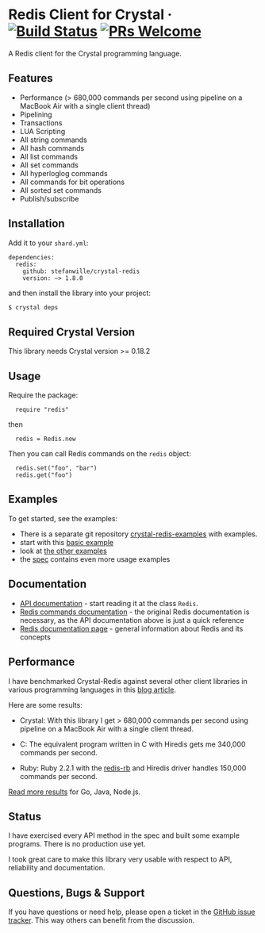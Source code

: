
Redis Client for Crystal &middot; [![Build Status](https://img.shields.io/travis/stefanwille/crystal-redis/master.svg?style=flat)](https://travis-ci.org/stefanwille/crystal-redis) [![PRs Welcome](https://img.shields.io/badge/PRs-welcome-brightgreen.svg)](CONTRIBUTING.md#pull-requests)
========================

A Redis client for the Crystal programming language.

## Features

* Performance (> 680,000 commands per second using pipeline on a MacBook Air with a single client thread)
* Pipelining
* Transactions
* LUA Scripting
* All string commands
* All hash commands
* All list commands
* All set commands
* All hyperloglog commands
* All commands for bit operations
* All sorted set commands
* Publish/subscribe


## Installation

Add it to your `shard.yml`:

```crystal
dependencies:
  redis:
    github: stefanwille/crystal-redis
    version: ~> 1.8.0
```

and then install the library into your project:

```bash
$ crystal deps
```


## Required Crystal Version

This library needs Crystal version >= 0.18.2


## Usage

Require the package:

```crystal
  require "redis"
```

then

```crystal
  redis = Redis.new
```

Then you can call Redis commands on the `redis` object:

```crystal
  redis.set("foo", "bar")
  redis.get("foo")
```

## Examples

To get started, see the examples:

* There is a separate git repository [crystal-redis-examples](https://github.com/stefanwille/crystal-redis-examples) with examples.
* start with this [basic example](https://github.com/stefanwille/crystal-redis-examples/blob/master/src/basic.cr)
* look at [the other examples](https://github.com/stefanwille/crystal-redis-examples/blob/master/src/)
* the [spec](https://github.com/stefanwille/crystal-redis/blob/master/spec/redis_spec.cr) contains even more usage examples


## Documentation

* [API documentation](http://stefanwille.github.io/crystal-redis/doc/) -
start reading it at the class `Redis`.
* [Redis commands documentation](http://redis.io/commands) - the original Redis documentation is necessary, as the API documentation above is just a quick reference
* [Redis documentation page](http://redis.io/documentation) - general information about Redis and its concepts


## Performance

I have benchmarked Crystal-Redis against several other client libraries in various programming languages in this [blog article](http://www.stefanwille.com/2015/05/redis-clients-crystal-vs-ruby-vs-c-vs-go/).

Here are some results:

* Crystal: With this library I get > 680,000 commands per second using pipeline on a MacBook Air with a single client thread.

* C: The equivalent program written in C with Hiredis gets me 340,000 commands per second.

* Ruby: Ruby 2.2.1 with the [redis-rb](https://github.com/redis/redis-rb) and Hiredis driver handles 150,000 commands per second.

[Read more results](http://www.stefanwille.com/2015/05/redis-clients-crystal-vs-ruby-vs-c-vs-go/) for Go, Java, Node.js.


## Status

I have exercised every API method in the spec and built some example programs. There is no production use yet.

I took great care to make this library very usable with respect to API, reliability and documentation.


## Questions, Bugs & Support

If you have questions or need help, please open a ticket in the [GitHub issue tracker](https://github.com/stefanwille/crystal-redis/issues). This way others can benefit from the discussion.

